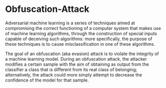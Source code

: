 # Obfuscation-Attack

Adversarial machine learning is a series of techniques aimed at compromising the correct functioning of a computer system that makes use of machine learning algorithms, through the construction of special inputs capable of deceiving such algorithms: more specifically, the purpose of these techniques is to cause misclassification in one of these algorithms. 


The goal of an obfuscation (aka evasion) attack is to violate the integrity of a machine learning model.
During an obfuscation attack, the attacker modifies a certain sample with the aim of obtaining as output from the classifier a class that is different from its real class of belonging; alternatively, the attack could more simply attempt to decrease the confidence of the model for that sample. 
